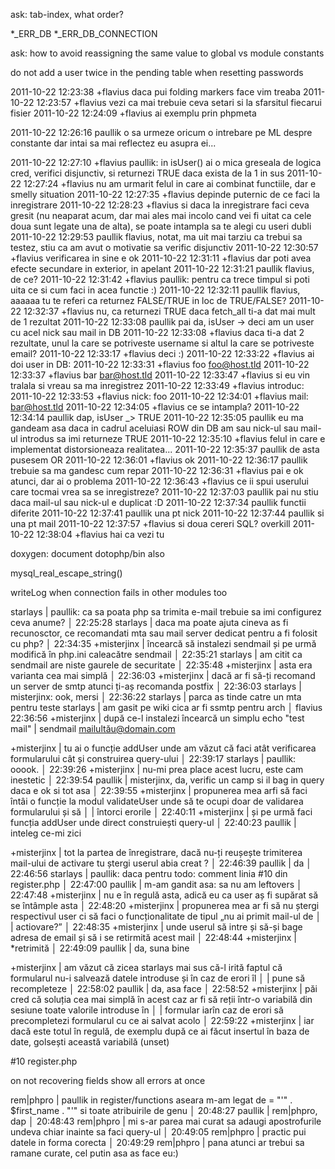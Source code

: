 ask: tab-index, what order?


*_ERR_DB
*_ERR_DB_CONNECTION

ask: how to avoid reassigning the same value to global vs module constants

do not add a user twice in the pending table when resetting passwords

2011-10-22 12:23:38	+flavius	daca pui folding markers face vim treaba
2011-10-22 12:23:57	+flavius	vezi ca mai trebuie ceva setari si la sfarsitul fiecarui fisier
2011-10-22 12:24:09	+flavius	ai exemplu prin phpmeta

2011-10-22 12:26:16	paullik	o sa urmeze oricum o intrebare pe ML despre constante dar intai sa mai reflectez eu asupra ei...

2011-10-22 12:27:10	+flavius	paullik: in isUser() ai o mica greseala de logica cred, verifici disjunctiv, si returnezi TRUE daca exista de la 1 in sus
2011-10-22 12:27:24	+flavius	nu am urmarit felul in care ai combinat functiile, dar e smelly situation
2011-10-22 12:27:35	+flavius	depinde puternic de ce faci la inregistrare
2011-10-22 12:28:23	+flavius	si daca la inregistrare faci ceva gresit (nu neaparat acum, dar mai ales mai incolo cand vei fi uitat ca cele doua sunt legate una de alta), se poate intampla sa te alegi cu useri dubli
2011-10-22 12:29:53	paullik	flavius, notat, ma uit mai tarziu ca trebui sa testez, stiu ca am avut o motivatie sa verific disjunctiv
2011-10-22 12:30:57	+flavius	verificarea in sine e ok
2011-10-22 12:31:11	+flavius	dar poti avea efecte secundare in exterior, in apelant
2011-10-22 12:31:21	paullik	flavius, de ce?
2011-10-22 12:31:42	+flavius	paullik: pentru ca trece timpul si poti uita ce si cum faci in acea functie :)
2011-10-22 12:32:11	paullik	flavius, aaaaaa tu te referi ca returnez FALSE/TRUE in loc de TRUE/FALSE?
2011-10-22 12:32:37	+flavius	nu, ca returnezi TRUE daca fetch_all ti-a dat mai mult de 1 rezultat
2011-10-22 12:33:08	paullik	pai da, isUser -> deci am un user cu acel nick sau mail in DB
2011-10-22 12:33:08	+flavius	daca ti-a dat 2 rezultate, unul la care se potriveste username si altul la care se potriveste email?
2011-10-22 12:33:17	+flavius	deci :)
2011-10-22 12:33:22	+flavius	ai doi user in DB:
2011-10-22 12:33:31	+flavius	foo foo@host.tld
2011-10-22 12:33:37	+flavius	bar bar@host.tld
2011-10-22 12:33:47	+flavius	si eu vin tralala si vreau sa ma inregistrez
2011-10-22 12:33:49	+flavius	introduc:
2011-10-22 12:33:53	+flavius	nick: foo
2011-10-22 12:34:01	+flavius	mail: bar@host.tld
2011-10-22 12:34:05	+flavius	ce se intampla?
2011-10-22 12:34:14	paullik	dap, isUser _> TRUE
2011-10-22 12:35:05	paullik	eu ma gandeam asa daca in cadrul aceluiasi ROW din DB am sau nick-ul sau mail-ul introdus sa imi returneze TRUE
2011-10-22 12:35:10	+flavius	felul in care e implementat distorsioneaza realitatea...
2011-10-22 12:35:37	paullik	de asta pusesem OR
2011-10-22 12:36:01	+flavius	ok
2011-10-22 12:36:17	paullik	trebuie sa ma gandesc cum repar
2011-10-22 12:36:31	+flavius	pai e ok atunci, dar ai o problema
2011-10-22 12:36:43	+flavius	ce ii spui userului care tocmai vrea sa se inregistreze?
2011-10-22 12:37:03	paullik	pai nu stiu daca mail-ul sau nick-ul e duplicat :D
2011-10-22 12:37:34	paullik	functii diferite
2011-10-22 12:37:41	paullik	una pt nick
2011-10-22 12:37:44	paullik	si una pt mail
2011-10-22 12:37:57	+flavius	si doua cereri SQL? overkill
2011-10-22 12:38:04	+flavius	hai ca vezi tu


doxygen: document dotophp/bin also

mysql_real_escape_string()


writeLog when connection fails in other modules too


 starlays | paullik: ca sa poata php sa trimita e-mail trebuie sa imi configurez ceva anume?                                          │
22:25:28    starlays | daca ma poate ajuta cineva as fi recunosctor, ce recomandati mta sau mail server dedicat pentru a fi folosit cu php?      │
22:34:35 +misterjinx | încearcă să instalezi sendmail și pe urmă modifică în php.ini caleacătre sendmail                                         │
22:35:21    starlays | am citit ca sendmail are niste gaurele de securitate                                                                      │
22:35:48 +misterjinx | asta era varianta cea mai simplă                                                                                          │
22:36:03 +misterjinx | dacă ar fi să-ți recomand un server de smtp atunci ți-aș recomanda postfix                                                │
22:36:03    starlays | misterjinx: ook, mersi                                                                                                    │
22:36:22    starlays | parca as tinde catre un mta pentru teste
starlays | am gasit pe wiki cica ar fi ssmtp pentru arch                                                                             │ flavius  
22:36:56 +misterjinx | după ce-l instalezi încearcă un simplu echo "test mail" | sendmail mailultău@domain.com




+misterjinx | tu ai o funcție addUser unde am văzut că faci atât verificarea formularului cât și construirea query-ului                 │
22:39:17    starlays | paullik: ooook.                                                                                                           │
22:39:26 +misterjinx | nu-mi prea place acest lucru, este cam inestetic                                                                          │
22:39:54     paullik | misterjinx, da, verific un camp si il bag in query daca e ok si tot asa                                                   │
22:39:55 +misterjinx | propunerea mea arfi să faci întâi o funcție la modul validateUser unde să te ocupi doar de validarea formularului și să   │
                     | întorci erorile                                                                                                           │
22:40:11 +misterjinx | și pe urmă faci funcția addUser unde direct construiești query-ul                                                         │
22:40:23     paullik | inteleg ce-mi zici





 +misterjinx | tot la partea de înregistrare, dacă nu-ți reușește trimiterea mail-ului de activare tu ștergi userul abia creat  ?        │
22:46:39     paullik | da                                                                                                                        │
22:46:56    starlays | paullik: daca pentru todo: comment linia #10 din register.php                                                             │
22:47:00     paullik | m-am gandit asa: sa nu am leftovers                                                                                       │
22:47:48 +misterjinx | nu e în regulă asta, adică eu ca user aș fi supărat să se întâmple asta                                                   │
22:48:20 +misterjinx | propunerea mea ar fi să nu ștergi respectivul user ci să faci o funcționalitate de tipul „nu ai primit mail-ul de         │
                     | actiovare?”                                                                                                               │
22:48:35 +misterjinx | unde userul să intre și să-și bage adresa de email și să i se retirmită acest mail                                        │
22:48:44 +misterjinx | *retrimită                                                                                                                │
22:49:09     paullik | da, suna bine


+misterjinx | am văzut că zicea starlays mai sus că-l irită faptul că formularul nu-i salvează datele introduse și în caz de erori îl   │
                     | pune să recompleteze                                                                                                      │
22:58:02     paullik | da, asa face                                                                                                              │
22:58:52 +misterjinx | păi cred că soluția cea mai simplă în acest caz ar fi să reții într-o variabilă din sesiune toate valorile introduse în   │
                     | formular iarîn caz de erori să precompletezi formularul cu ce ai salvat acolo                                             │
22:59:22 +misterjinx | iar dacă este totul în regulă, de exemplu după ce ai făcut insertul în baza de date, golsești această variabilă (unset)

#10 register.php

on not recovering fields show all errors at once

rem|phpro | paullik in register/functions aseara m-am legat de  = "'" . $first_name . "'" si toate atribuirile de genu                │
20:48:27     paullik | rem|phpro, dap                                                                                                            │
20:48:43   rem|phpro | mi s-ar parea mai curat sa adaugi apostrofurile undeva chiar inainte sa faci query-ul                                     │
20:49:05   rem|phpro | practic pui datele in forma corecta                                                                                       │
20:49:29   rem|phpro | pana atunci ar trebui sa ramane curate, cel putin asa as face eu:)
